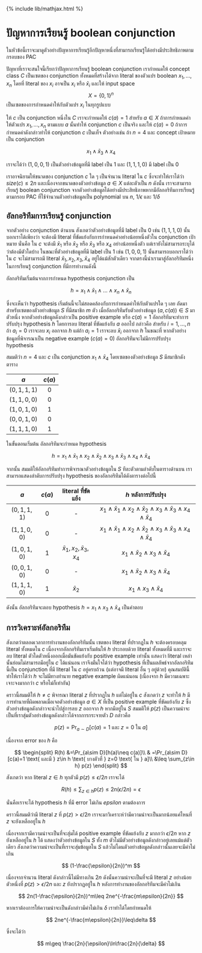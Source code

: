 {% include lib/mathjax.html %}
# ปัญหาการเรียนรู้ boolean conjunction

ในหัวข้อนี้เราจะมาดูตัวอย่างปัญหาการเรียนรู้อีกปัญหาหนึ่งที่สามารถเรียนรู้ได้อย่างมีประสิทธิภาพตามกรอบของ PAC

ปัญหาที่เราจะสนใจนี้เรียกว่าปัญหาการเรียนรู้ boolean conjunction เรากำหนดให้ concept class $C$
เป็นเซตของ conjunction ทั้งหมดที่สร้างได้จาก literal ของตัวแปร boolean $x_1,\dots,x_n$
โดยที่ literal ของ $x_i$ อาจเป็น $x_i$ หรือ $\bar{x}_i$ และให้ input space $$X=\{0,1\}^n$$
เป็นเซตของการกำหนดค่าให้กับตัวแปร $x_i$ ในทุกรูปแบบ

ให้ $c$ เป็น conjunction หนึ่งใน $C$ เราจะกำหนดให้ $c(a)=1$ สำหรับ $a\in X$ ถ้าการกำหนดค่าให้ตัวแปร $x_1,\dots,x_n$ ตามแบบ $a$
นั้นทำให้ conjunction $c$ เป็นจริง และให้ $c(a)=0$ ถ้าการกำหนดค่าดังกล่าวทำให้ conjunction $c$ เป็นเท็จ
ตัวอย่างเช่น ถ้า $n=4$ และ concept เป้าหมายเป็น conjunction

$$
x_1\land\bar{x}_3\land x_4
$$

เราจะได้ว่า $(1,0,0,1)$ เป็นตัวอย่างข้อมูลที่มี label เป็น 1 และ $(1,1,1,0)$ มี label เป็น 0

เราอาจนิยามให้ขนาดของ conjunction $c$ ใด ๆ เป็นจำนวน literal ใน $c$ ซึ่งจะทำให้เราได้ว่า $size(c)\leq 2n$
และเนื่องจากขนาดของตัวอย่างข้อมูล $a\in X$ แต่ละตัวเป็น $n$ ดังนั้น เราจะสามารถเรียนรู้ boolean conjunction
จากตัวอย่างข้อมูลได้อย่างมีประสิทธิภาพหากมีอัลกอริทึมการเรียนรู้ตามกรอบ PAC ที่ใช้จำนวนตัวอย่างข้อมูลเป็น polynomial บน
$n$, $1/\epsilon$ และ $1/\delta$

## อัลกอริทึมการเรียนรู้ conjunction

จากตัวอย่าง conjunction ด้านบน สังเกตว่าตัวอย่างข้อมูลที่มี label เป็น 0 เช่น $(1,1,1,0)$ นั้นบอกเราได้เพียงว่า จะต้องมี literal ที่ขัดแย้งกับการกำหนดค่าอย่างน้อยหนึ่งตัวใน conjunction เป้าหมาย นั่นคือ ใน $c$ จะต้งมี $\bar{x}_1$
หรือ $\bar{x}_2$ หรือ $\bar{x}_3$ หรือ $x_4$ อย่างน้อยหนึ่งตัว แต่เรายังไม่สามารถระบุได้ว่าต้องมีตัวใดบ้าง
ในขณะที่ตัวอย่างข้อมูลที่มี label เป็น 1 เช่น $(1,0,0,1)$ นั้นสามารถบอกเราได้ว่าใน $c$ จะไม่สามารถมี literal
$\bar{x}_1,x_2,x_3,\bar{x}_4$ อยู่ได้แม้สักตัวเดียว จากตรงนี้นำเรามาสู่อัลกอริทึมหนึ่งในการเรียนรู้ conjunction ที่มีการทำงานดังนี้

อัลกอริทึมเริ่มต้นจากการกำหนด hypothesis conjunction เป็น

$$
h=x_1\land \bar{x}_1\land\dots\land x_n\land\bar{x}_n
$$

ซึ่งจะเห็นว่า hypothesis เริ่มต้นนี้จะไม่สอดคล้องกับการกำหนดค่าให้กับตัวแปรใด ๆ เลย ถัดมา สำหรับเซตของตัวอย่างข้อมูล
$S$ ที่มีสมาชิก $m$ ตัว เมื่ออัลกอริทึมรับตัวอย่างข้อมูล $(a,c(a))\in S$ มาตัวหนึ่ง
หากตัวอย่างข้อมูลดังกล่าวเป็น positive example หรือ $c(a)=1$ อัลกอริทึมจะทำการปรับปรุง hypothesis $h$
โดยการลบ literal ที่ขัดแย้งกับ $a$ ออกไป กล่าวคือ สำหรับ $i=1,\dots,n$ ถ้า $a_i=0$ เราจะลบ $x_i$ ออกจาก $h$
แต่ถ้า $a_i=1$ เราจะลบ $\bar{x}_i$ ออกจาก $h$ ในขณะที่ หากตัวอย่างข้อมูลที่พิจารณาเป็น negative example ($c(a)=0$)
อัลกอริทึมจะไม่มีการปรับปรุง hypothesis

สมมติว่า $n=4$ และ $c$ เป็น conjunction $x_1\land\bar{x}_4$ โดยเซตของตัวอย่างข้อมูล $S$ มีสมาชิกดังตาราง

|     $a$     | $c(a)$ |
|:-----------:|:------:|
| $(0,1,1,1)$ |    0   |
| $(1,1,0,0)$ |    0   |
| $(1,0,1,0)$ |    1   |
| $(0,0,1,0)$ |    0   |
| $(1,1,1,0)$ |    1   |

ในขั้นตอนเริ่มต้น อัลกอริทึมจะกำหนด hypothesis

$$
h=x_1\land\bar{x}_1\land x_2\land\bar{x}_2 \land x_3\land\bar{x}_3 \land x_4\land\bar{x}_4
$$

จากนั้น สมมติให้อัลกอริทึมทำการพิจารณาตัวอย่างข้อมูลใน $S$ ทีละตัวตามลำดับในตารางด้านบน
เราสามารถแสดงลำดับการปรับปรุง hypothesis ของอัลกอริทึมได้ดังตารางต่อไปนี้

|     $a$     | $c(a)$ | literal ที่ขัดแย้ง | $h$ หลังการปรับปรุง |
|:-----------:|:------:|:--------------:|:-----------------:|
| $(0,1,1,1)$ |    0   |        -       |$x_1\land\bar{x}_1\land x_2\land\bar{x}_2 \land x_3\land\bar{x}_3 \land x_4\land\bar{x}_4$|
| $(1,1,0,0)$ |    0   |        -       |$x_1\land\bar{x}_1\land x_2\land\bar{x}_2 \land x_3\land\bar{x}_3 \land x_4\land\bar{x}_4$|
| $(1,0,1,0)$ |    1   |$\bar{x}_1,x_2,\bar{x}_3,x_4$|$x_1\land \bar{x}_2\land x_3\land\bar{x}_4$|
| $(0,0,1,0)$ |    0   |        -       |$x_1\land \bar{x}_2\land x_3\land\bar{x}_4$|
| $(1,1,1,0)$ |    1   |       $\bar{x}_2$|$x_1\land x_3\land \bar{x}_4$|

ดังนั้น อัลกอริทึมจะตอบ hypothesis $h=x_1\land x_3\land \bar{x}_4$ เป็นคำตอบ

## การวิเคราะห์อัลกอริทึม
สังเกตว่าตลอดเวลาการทำงานของอัลกอริทึมนั้น เซตของ literal ที่ปรากฏใน $h$ จะต้องครอบคลุม literal ทั้งหมดใน $c$
เนื่องจากอัลกอริทึมเราเริ่มต้นให้ $h$ ประกอบด้วย literal ทั้งหมดที่มี และเราจะลบ literal ตัวใดตัวหนึ่งออกเมื่อมันขัดแย้งกับ positive example เท่านั้น แสดงว่า literal เหล่านั้นย่อมไม่สามารถมีอยู่ใน $c$ ได้แน่นอน เราจึงมั่นใจได้ว่า hypothesis
ที่เป็นผลลัพธ์จากอัลกอริทึมนี้เป็น conjunction ที่มี literal ใน $c$ อยู่ครบถ้วน (แต่อาจมี literal อื่น ๆ อยู่ด้วย)
คุณสมบัตินี้ทำให้เราได้ว่า $h$ จะไม่มีทางทำนาย negative example ผิดแน่นอน (เนื่องจาก $h$ มีความเฉพาะเจาะจงมากกว่า $c$ หรือไม่ก็เท่ากัน)

คราวนี้สมมติให้ $h\neq c$ พิจารณา literal $z$ ที่ปรากฏใน $h$ แต่ไม่อยู่ใน $c$ สังเกตว่า $z$
จะทำให้ $h$ มีการทำนายที่ผิดพลาดเมื่อเจอตัวอย่างข้อมูล $a\in X$ ที่เป็น positive example ที่ขัดแย้งกับ $z$
ซึ่งตัวอย่างข้อมูลดังกล่าวจะนำไปสู่การลบ $z$ ออกจาก $h$ หากมีอยู่ใน $S$ สมมติให้ $p(z)$
เป็นความน่าจะเป็นที่เราสุ่มตัวอย่างข้อมูลดังกล่าวได้จากการกระจายตัว $D$ กล่าวคือ

$$
p(z)=\Pr_{a\sim D}[c(a)=1 \text{ และ } z=0 \text{ ใน } a]
$$

เนื่องจาก error ของ $h$ คือ

$$
\begin{split}
R(h) &=\Pr_{a\sim D}[h(a)\neq c(a)]\\
& =\Pr_{a\sim D}[c(a)=1 \text{ และมี } z\in h \text{ บางตัวที่ } z=0 \text{ ใน } a]\\
&\leq \sum_{z\in h} p(z)
\end{split}
$$

สังเกตว่า หาก literal $z \in h$ ทุกตัวมี $p(z)\leq \epsilon/2n$ เราจะได้

$$
R(h)\leq \sum_{z\in h} p(z)\leq 2n (\epsilon/2n) = \epsilon
$$

นั่นคือเราจะได้ hypothesis $h$ ที่มี error ไม่เกิน $epsilon$ ตามต้องการ

คราวนี้สมมติว่ามี literal $z$ ที่ $p(z)>\epsilon/2n$ เราจะมาวิเคราะห์ว่ามีความน่าจะเป็นมากน้อยแค่ไหนที่ $z$ จะยังเหลืออยู่ใน $h$

เนื่องจากเรามีความน่าจะเป็นที่จะสุ่มได้ positive example ที่ขัดแย้งกับ $z$ มากกว่า $\epsilon/2n$ หาก $z$ ยังเหลืออยู่ใน $h$ ได้
แสดงว่าตัวอย่างข้อมูลใน $S$ ทั้ง $m$ ตัวไม่มีตัวอย่างข้อมูลดังกล่าวอยู่เลยแม้แต่ตัวเดียว สังเกตว่าความน่าจะเป็นที่เราจะสุ่มข้อมูลใน $S$ แล้วไม่โดนตัวอย่างข้อมูลดังกล่าวนั้นเลยจะมีค่าไม่เกิน

$$
(1-\frac{\epsilon}{2n})^m
$$

เนื่องจากจำนวน literal ดังกล่าวนี้ไม่มีทางเกิน $2n$ ดังนั้นความน่าจะเป็นที่จะมี literal $z$ อย่างน้อยตัวหนึ่งที่
$p(z)>\epsilon/2n$ และ $z$ ยังปรากฏอยู่ใน $h$ หลังการทำงานของอัลกอริทึมจะมีค่าไม่เกิน

$$
2n(1-\frac{\epsilon}{2n})^m\leq 2ne^{-\frac{m\epsilon}{2n}}
$$

หากเราต้องการให้ความน่าจะเป็นดังกล่าวมีค่าไม่เกิน $\delta$ เราทำได้โดยกำหนดให้

$$
2ne^{-\frac{m\epsilon}{2n}}\leq\delta
$$

ซึ่งจะได้ว่า

$$
m\geq \frac{2n}{\epsilon}\ln\frac{2n}{\delta}
$$
